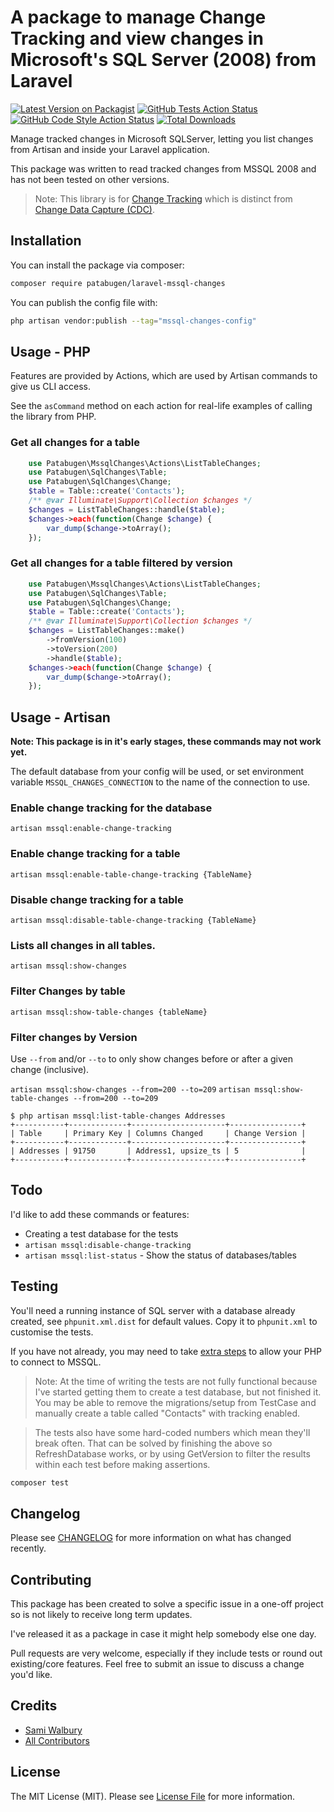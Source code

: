 # A package to manage Change Tracking and view changes in Microsoft's SQL Server (2008) from Laravel

[![Latest Version on Packagist](https://img.shields.io/packagist/v/patabugen/laravel-mssql-changes.svg?style=flat-square)](https://packagist.org/packages/patabugen/laravel-mssql-changes)
[![GitHub Tests Action Status](https://img.shields.io/github/workflow/status/patabugen/laravel-mssql-changes/run-tests?label=tests)](https://github.com/patabugen/laravel-mssql-changes/actions?query=workflow%3Arun-tests+branch%3Amain)
[![GitHub Code Style Action Status](https://img.shields.io/github/workflow/status/patabugen/laravel-mssql-changes/Fix%20PHP%20code%20style%20issues?label=code%20style)](https://github.com/patabugen/laravel-mssql-changes/actions?query=workflow%3A"Fix+PHP+code+style+issues"+branch%3Amain)
[![Total Downloads](https://img.shields.io/packagist/dt/patabugen/laravel-mssql-changes.svg?style=flat-square)](https://packagist.org/packages/patabugen/laravel-mssql-changes)

Manage tracked changes in Microsoft SQLServer, letting you list changes from Artisan and inside your Laravel application.

This package was written to read tracked changes from MSSQL 2008 and has not been tested on other versions.

> Note: This library is for [Change Tracking](https://learn.microsoft.com/en-us/sql/relational-databases/track-changes/manage-change-tracking-sql-server?view=sql-server-ver16) which is distinct from [Change Data Capture (CDC)](https://learn.microsoft.com/en-us/sql/relational-databases/track-changes/about-change-data-capture-sql-server?view=sql-server-ver16).

## Installation

You can install the package via composer:

```bash
composer require patabugen/laravel-mssql-changes
```

You can publish the config file with:

```bash
php artisan vendor:publish --tag="mssql-changes-config"
```

## Usage - PHP
Features are provided by Actions, which are used by Artisan commands to give us CLI access.

See the `asCommand` method on each action for real-life examples of calling the library from PHP.

### Get all changes for a table
```php
    use Patabugen\MssqlChanges\Actions\ListTableChanges;
    use Patabugen\SqlChanges\Table;
    use Patabugen\SqlChanges\Change;
    $table = Table::create('Contacts');
    /** @var Illuminate\Support\Collection $changes */
    $changes = ListTableChanges::handle($table);
    $changes->each(function(Change $change) {
        var_dump($change->toArray();
    });
```

### Get all changes for a table filtered by version
```php
    use Patabugen\MssqlChanges\Actions\ListTableChanges;
    use Patabugen\SqlChanges\Table;
    use Patabugen\SqlChanges\Change;
    $table = Table::create('Contacts');
    /** @var Illuminate\Support\Collection $changes */
    $changes = ListTableChanges::make()
        ->fromVersion(100)
        ->toVersion(200)
        ->handle($table);
    $changes->each(function(Change $change) {
        var_dump($change->toArray();
    });
```

## Usage - Artisan

__Note: This package is in it's early stages, these commands may not work yet.__

The default database from your config will be used, or set environment variable `MSSQL_CHANGES_CONNECTION` to the name of the connection to use.

### Enable change tracking for the database
`artisan mssql:enable-change-tracking`

### Enable change tracking for a table
`artisan mssql:enable-table-change-tracking {TableName}`

### Disable change tracking for a table
`artisan mssql:disable-table-change-tracking {TableName}`

### Lists all changes in all tables.
`artisan mssql:show-changes`

### Filter Changes by table
`artisan mssql:show-table-changes {tableName}`

### Filter changes by Version
Use `--from` and/or `--to` to only show changes before or after a given change (inclusive).

`artisan mssql:show-changes --from=200 --to=209`
`artisan mssql:show-table-changes --from=200 --to=209`

```shell
$ php artisan mssql:list-table-changes Addresses
+-----------+-------------+---------------------+----------------+
| Table     | Primary Key | Columns Changed     | Change Version |
+-----------+-------------+---------------------+----------------+
| Addresses | 91750       | Address1, upsize_ts | 5              |
+-----------+-------------+---------------------+----------------+
```

## Todo
I'd like to add these commands or features:

 - Creating a test database for the tests
 - `artisan mssql:disable-change-tracking`
 - `artisan mssql:list-status` - Show the status of databases/tables

## Testing
You'll need a running instance of SQL server with a database already created, see `phpunit.xml.dist` for default values. Copy it to `phpunit.xml` to customise the tests.

If you have not already, you may need to take [extra steps](https://docs.microsoft.com/en-us/sql/connect/php/installation-tutorial-linux-mac?view=sql-server-ver16) to allow your PHP to connect to MSSQL. 

> Note: At the time of writing the tests are not fully functional because I've started getting them to create a test database, but not finished it. You may be able to remove the migrations/setup from TestCase and manually create a table called "Contacts" with tracking enabled.

> The tests also have some hard-coded numbers which mean they'll break often. That can be solved by finishing the above so RefreshDatabase works, or by using GetVersion to filter the results within each test before making assertions.

```bash
composer test
```

## Changelog

Please see [CHANGELOG](CHANGELOG.md) for more information on what has changed recently.

## Contributing

This package has been created to solve a specific issue in a one-off project so is not likely to receive long term updates.

I've released it as a package in case it might help somebody else one day.

Pull requests are very welcome, especially if they include tests or round out existing/core features. Feel free to submit an issue to discuss a change you'd like.

## Credits

- [Sami Walbury](https://github.com/Patabugen)
- [All Contributors](../../contributors)

## License

The MIT License (MIT). Please see [License File](LICENSE.md) for more information.
